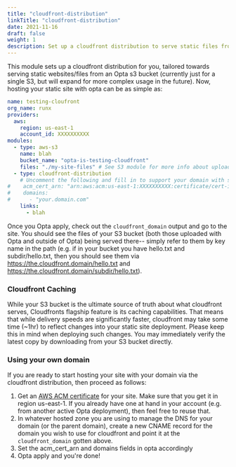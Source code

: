 ```yaml
---
title: "cloudfront-distribution"
linkTitle: "cloudfront-distribution"
date: 2021-11-16
draft: false
weight: 1
description: Set up a cloudfront distribution to serve static files from your s3 bucket
---
```


This module sets up a cloudfront distribution for you, tailored towards serving static websites/files from an Opta s3 
bucket (currently just for a single S3, but will expand for more complex usage in the future). Now, hosting your 
static site with opta can be as simple as:

```yaml
name: testing-cloufront
org_name: runx
providers:
  aws:
    region: us-east-1
    account_id: XXXXXXXXXX
modules:
  - type: aws-s3
    name: blah
    bucket_name: "opta-is-testing-cloudfront"
    files: "./my-site-files" # See S3 module for more info about uploading your files t S3
  - type: cloudfront-distribution
    # Uncomment the following and fill in to support your domain with ssl
#    acm_cert_arn: "arn:aws:acm:us-east-1:XXXXXXXXXX:certificate/cert-id"
#    domains:
#      - "your.domain.com"
    links:
      - blah
```

Once you Opta apply, check out the `cloudfront_domain` output and go to the site. You should see the files of your S3
bucket (both those uploaded with Opta and outside of Opta) being served there-- simply refer to them by key name in the
path (e.g. if in your bucket you have hello.txt and subdir/hello.txt, then you should see them via 
https://the.cloudfront.domain/hello.txt and https://the.cloudfront.domain/subdir/hello.txt).

### Cloudfront Caching
While your S3 bucket is the ultimate source of truth about what cloudfront serves, Cloudfronts flagship feature is its
caching capabilities. That means that while delivery speeds are significantly faster, cloudfront may take some time
(~1hr) to reflect changes into your static site deployment. Please keep this in mind when deploying such changes. You
may immediately verify the latest copy by downloading from your S3 bucket directly.

### Using your own domain
If you are ready to start hosting your site with your domain via the cloudfront distribution, then proceed as follows:
1. Get an [AWS ACM certificate](https://docs.aws.amazon.com/acm/latest/userguide/gs-acm-request-public.html) for your site. 
   Make sure that you get it in region us-east-1. If you already have one at hand in your account (e.g. from another 
   active Opta deployment), then feel free to reuse that.
2. In whatever hosted zone you are using to manage the DNS for your domain (or the parent domain), create a new CNAME 
   record for the domain you wish to use for cloudfront and point it at the `cloudfront_domain` gotten above.
3. Set the acm_cert_arn and domains fields in opta accordingly
4. Opta apply and you're done!
